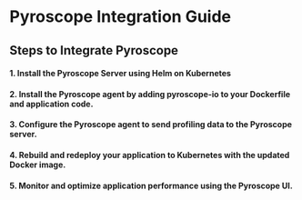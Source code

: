 # Pyroscope Integration Guide

## Steps to Integrate Pyroscope

#### 1. Install the Pyroscope Server using Helm on Kubernetes
#### 2. Install the Pyroscope agent by adding pyroscope-io to your Dockerfile and application code.
#### 3. Configure the Pyroscope agent to send profiling data to the Pyroscope server.
#### 4. Rebuild and redeploy your application to Kubernetes with the updated Docker image.
#### 5. Monitor and optimize application performance using the Pyroscope UI.





